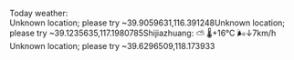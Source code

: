 Today weather:  
Unknown location; please try ~39.9059631,116.391248Unknown location; please try ~39.1235635,117.1980785Shijiazhuang: ⛅️  🌡️+16°C 🌬️↓7km/h  
Unknown location; please try ~39.6296509,118.173933  

